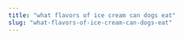 ```yaml
---
title: "what flavors of ice cream can dogs eat"
slug: "what-flavors-of-ice-cream-can-dogs-eat"
---
```


